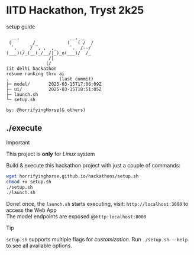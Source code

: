 # IITD Hackathon, Tryst 2k25
setup guide
```
  __,                   __, __
 (       _/_           (   ( /  /
  `.  _  /  , ,  ,_     `.  /--/
(___)(/_(__(_/__/|_)_o(___)/  /_
                /|
               (/
iit delhi hackathon
resume ranking thru ai
.                   (last commit)
├─ model/       2025-03-15T17:06:09Z
├─ ui/          2025-03-15T18:51:05Z
├─ launch.sh
└─ setup.sh

by: @horrifyingHorse(& others)
```
## ./execute
> [!IMPORTANT]  
> This project is **only** for _Linux_ system

Build & execute this hackathon project with just a couple of commands:
```bash
wget horrifyinghorse.github.io/hackathons/setup.sh
chmod +x setup.sh
./setup.sh
./launch.sh
```
Done! once, the `launch.sh` starts executing, visit: `http://localhost:3000` to access the Web App<br>
The model endpoints are exposed @`http:localhost:8000`

> [!TIP]
> `setup.sh` supports multiple flags for _customization_.
> Run `./setup.sh --help` to see all available options.
